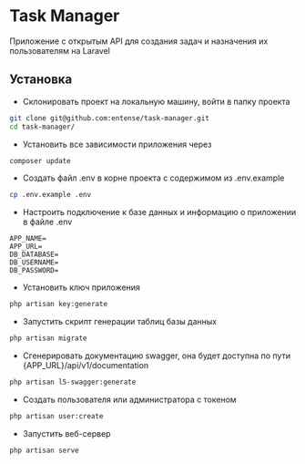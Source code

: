 # Task Manager
Приложение с открытым API для создания задач и назначения их пользователям на Laravel
## Установка

- Склонировать проект на локальную машину, войти в папку проекта
```bash
git clone git@github.com:entense/task-manager.git
cd task-manager/
```
- Установить все зависимости приложения через
```bash
composer update
```
- Создать файл .env в корне проекта с содержимом из .env.example
```bash
cp .env.example .env
```
- Настроить подключение к базе данных и информацию о приложении в файле .env
```
APP_NAME=
APP_URL=
DB_DATABASE=
DB_USERNAME=
DB_PASSWORD=
```
- Установить ключ приложения
```bash
php artisan key:generate
```
- Запустить скрипт генерации таблиц базы данных
```bash
php artisan migrate
```
- Сгенерировать документацию swagger, она будет доступна по пути {APP_URL}/api/v1/documentation
```bash
php artisan l5-swagger:generate
```
- Создать пользователя или администратора с токеном
```bash
php artisan user:create
```
- Запустить веб-сервер
```bash
php artisan serve
```


